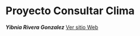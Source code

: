 # Proyecto Consultar Clima
***Yibnia Rivera Gonzalez***
<a href="https://ygrivera.github.io/clima/"
target="_blank"> Ver sitio Web </a>
